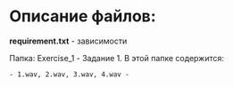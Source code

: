 # Описание файлов:
  **requirement.txt** - зависимости
  
  Папка: Exercise_1 - Задание 1. В этой папке содержится:
    
    - 1.wav, 2.wav, 3.wav, 4.wav - 
    
